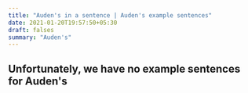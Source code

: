 ```yaml
---
title: "Auden's in a sentence | Auden's example sentences"
date: 2021-01-20T19:57:50+05:30
draft: falses
summary: "Auden's"
---
```

## Unfortunately, we have no example sentences for Auden's                 
